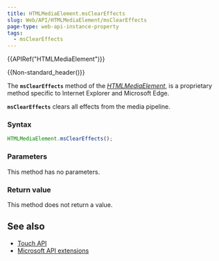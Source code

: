 ```yaml
---
title: HTMLMediaElement.msClearEffects
slug: Web/API/HTMLMediaElement/msClearEffects
page-type: web-api-instance-property
tags:
  - msClearEffects
---
```

{{APIRef("HTMLMediaElement")}}

{{Non-standard_header()}}

The **`msClearEffects`** method of the [_HTMLMediaElement_](/en-US/docs/Web/API/HTMLMediaElement), is a proprietary method specific to Internet Explorer and Microsoft Edge.

**`msClearEffects`** clears all effects from the media pipeline.

### Syntax

```js
HTMLMediaElement.msClearEffects();
```

### Parameters

This method has no parameters.

### Return value

This method does not return a value.

## See also

- [Touch API](/en-US/docs/Web/API/Touch)
- [Microsoft API extensions](/en-US/docs/Web/API/Microsoft_Extensions)

